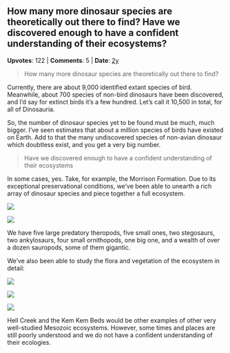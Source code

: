 ## How many more dinosaur species are theoretically out there to find? Have we discovered enough to have a confident understanding of their ecosystems?
    
**Upvotes**: 122 | **Comments**: 5 | **Date**: [2y](https://www.quora.com/How-many-more-dinosaur-species-are-theoretically-out-there-to-find-Have-we-discovered-enough-to-have-a-confident-understanding-of-their-ecosystems/answer/Gary-Meaney)

> How many more dinosaur species are theoretically out there to find?

Currently, there are about 9,000 identified extant species of bird. Meanwhile, about 700 species of non-bird dinosaurs have been discovered, and I’d say for extinct birds it’s a few hundred. Let’s call it 10,500 in total, for all of Dinosauria.

So, the number of dinosaur species yet to be found must be much, much bigger. I’ve seen estimates that about a million species of birds have existed on Earth. Add to that the many undiscovered species of non-avian dinosaur which doubtless exist, and you get a very big number.

> Have we discovered enough to have a confident understanding of their ecosystems

In some cases, yes. Take, for example, the Morrison Formation. Due to its exceptional preservational conditions, we’ve been able to unearth a rich array of dinosaur species and piece together a full ecosystem.

![](https://qph.fs.quoracdn.net/main-qimg-c8c00957d95e1f45296d9e843a68bbc0-lq)

![](https://qph.fs.quoracdn.net/main-qimg-2a0f55d6e439155fbb36e9514d3305d1-lq)

We have five large predatory theropods, five small ones, two stegosaurs, two ankylosaurs, four small ornithopods, one big one, and a wealth of over a dozen sauropods, some of them gigantic.

We’ve also been able to study the flora and vegetation of the ecosystem in detail:

![](https://qph.fs.quoracdn.net/main-qimg-2f5330fa9d718cb3d5e5a3c2a8ce0c1c-lq)

![](https://qph.fs.quoracdn.net/main-qimg-479f5cdbe9173389855cce77c84e8fb0-lq)

![](https://qph.fs.quoracdn.net/main-qimg-370404fd0b3271780947ae9d7906c6d3-lq)

Hell Creek and the Kem Kem Beds would be other examples of other very well-studied Mesozoic ecosystems. However, some times and places are still poorly understood and we do not have a confident understanding of their ecologies.

